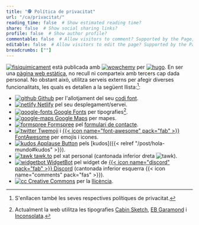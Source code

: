 ```yaml
---
title: "🕵️ Política de privacitat"
url: "/ca/privacitat/"
reading_time: false  # Show estimated reading time?
share: false  # Show social sharing links?
profile: false  # Show author profile?
commentable: false  # Allow visitors to comment? Supported by the Page, Post, and Docs content types.
editable: false  # Allow visitors to edit the page? Supported by the Page, Post, and Docs content types.
breadcrumbs: [""]
---
```


[<img draggable="false" class="icon" alt="fisiquimicament" src="/icon/logo-fisiquimicament.svg">](/ca) està publicada amb [<img draggable="false" class="icon" alt="wowchemy" src="/icon/wowchemy.svg">](https://wowchemy.com/) per [<img draggable="false" class="icon" alt="hugo" src="/icon/hugo.svg">](https://gohugo.io). En ser una [pàgina web estàtica](https://es.wikipedia.org/wiki/Página_web_estática), no recull ni comparteix amb tercers cap dada personal. No obstant això, utilitza serveis externs per afegir diverses funcionalitats, les quals es detallen a la següent llista:[^1]:

[^1]: S'enllacen també les seves respectives polítiques de privacitat.

- [<img draggable="false" class="icon" alt="github" src="/icon/github.jpg"> Github](https://docs.github.com/es/github/site-policy/github-privacy-statement) per l'allotjament del seu [codi font](https://github.com/rodrigoalcarazdelaosa/fisiquimicamente).
- [<img draggable="false" class="icon" alt="netlify" src="/icon/netlify.svg"> Netlify](https://www.netlify.com/privacy/) pel seu desplegament/servei.
- [<img draggable="false" class="icon" alt="google-fonts" src="/icon/google-fonts.svg"> Google Fonts](https://policies.google.com/privacy) per tipografies[^2].
- [<img draggable="false" class="icon" alt="google-maps" src="/icon/google-maps.svg"> Google Maps](https://policies.google.com/privacy) per mapes.
- [<img draggable="false" class="icon" alt="formspree" src="/icon/formspree.svg"> Formspree](https://formspree.io/legal/privacy-policy) pel [formulari de contacte](/#contacto).
- [<img draggable="false" class="icon" alt="twitter" src="/icon/twitter.svg"> Twemoji](https://twitter.com/es/privacy) i [{{< icon name="font-awesome" pack="fab" >}} FontAwesome](https://fontawesome.com/privacy) per emojis i icones.
- [<img draggable="false" class="icon" alt="kudos" src="/icon/kudos.svg"> Applause Button](https://applause-button.com) pels [kudos]({{< relref "/post/hola-mundo#kudos" >}}).
- [<img draggable="false" class="icon" alt="tawk" src="/icon/tawk-sitelogo.png"> tawk.to](https://www.tawk.to/privacy-policy/) pel xat personal (cantonada inferior dreta <img draggable="false" class="icon" alt="tawk" src="/icon/tawk.svg">).
- [<img draggable="false" class="icon" alt="widgetbot" src="/icon/widgetbot.svg"> WidgetBot](https://widgetbot.io/privacy) pel widget de [{{< icon name="discord" pack="fab" >}} Discord](https://discord.gg/kJqPqTJ) (cantonada inferior esquerra {{< icon name="comments" pack="fas" >}}).
- [<img draggable="false" class="icon" alt="cc" src="/icon/cc.svg"> Creative Commons](https://creativecommons.org/privacy/) per la [llicència](/ca/llicencia).

[^2]: Actualment la web utilitza les tipografies [Cabin Sketch](https://fonts.google.com/specimen/Cabin+Sketch), [EB Garamond](https://fonts.google.com/specimen/EB+Garamond) i [Inconsolata](https://fonts.google.com/specimen/Inconsolata).